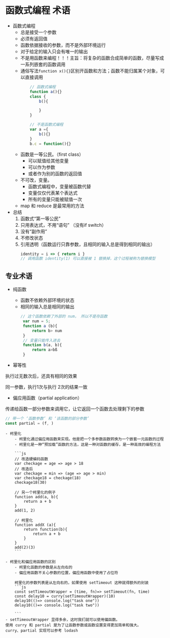 # 函数式编程 术语

- 函数式编程
    - 总是接受一个参数
    - 必须有返回值
    - 函数依据接收的参数，而不是外部环境运行
    - 对于给定的输入只会有唯一的输出
    - 不是用函数来编程！！！主旨：将复杂的函数合成简单的函数，尽量写成一系列嵌套的函数调用
    - 通俗写法`function x(){}`区别开函数和方法；函数不能归属某个对象，可以直接调用
        ```js
            // 函数式编程
            function a(){}
            class {
                b(){

                }
            }

            // 不是函数式编程
            var a ={
                b(){}
            }
            b.c = function(){}
        ```
    - 函数是一等公民。（first class）
        - 可以赋值给其他变量
        - 可以作为参数
        - 或者作为别的函数的返回值
    - 不可改，变量。
        - 函数式编程中，变量被函数代替
        - 变量仅仅代表某个表达式
        - 所有的变量只能被赋值一次
    - map 和 reduce 是最常用的方法
- 总结
    1. 函数式“第一等公民”
    2. 只用表达式，不用“语句” （没有if switch）
    3. 没有“副作用” 
    4. 不修改状态
    5. 引用透明（函数运行只靠参数，且相同的输入总是得到相同的输出）
        ```js
        identity = i => { return i } 
        // 调用函数 identity(1) 可以直接被 1 替换掉，这个过程被称为替换模型

        ```

## 专业术语

- 纯函数

    - 函数不依赖外部环境的状态
    - 相同的输入总是相同的输出
       ```js
       // 这个函数依赖了外部的 num， 所以不是存函数
        var num = 5;
        function a (b){
            return b> num
        }
        // 变量只能传入进去
        function b(a, b){
            return a>bß
        }
       ```

- 幂等性

执行过无数次后，还具有相同的效果

同一参数，执行1次与执行 2次的结果一致

- 偏应用函数（partial application）

传递给函数一部分参数来调用它，让它返回一个函数去处理剩下的参数

```js
// 带一个 ‘函数参数’ 和 ‘该函数的部分参数’
const partial = (f, )

```
    
    - 柯里化
        - 柯里化通过偏应用函数来实现。他是把一个多参数函数转换为一个嵌套一元函数的过程
        - 柯里化是一种“预加载”函数的方法，这是一种对函数的缓存，是一种高效的编程方法

        ```js
        // 改造硬编码函数
        var checkage = age => age > 18
        // 改造后
        var checkage = min => (age => age > min)
        var checkage18 = checkage(18)
        checkage18(30)

        // 另一个柯里化的例子
        function add(a, b){
            return a + b
        }
        add(1, 2)

        // 柯里化
        function addX (a){
            return function(b){
                return a + b
            }
        }
        add(2)(3)
        ```

    - 柯里化和偏应用函数的区别
        - 柯里化函数的参数是从左向右的
        - 偏应用函数不关心参数的位置，偏应用函数中使用了占位符

        柯里化的参数列表是从左向右的，如果使用 setTimeout 这种就得额外的封装
        ```js
        const setTimeoutWrapper = (time, fn)=> setTimeout(fn, time)
        const delay10 = curry(setTimeoutWrapper)(10)
        delay10(()=> console.log("task one"))
        delay10(()=> console.log("task two"))

        ```
    - setTimeoutWrapper 显得多余，这时我们就可以使用偏函数。
    使用 curry 和 partial 是为了让函数参数或函数设置变得更加简单和强大。
    curry、partial 实现可以参考 lodash